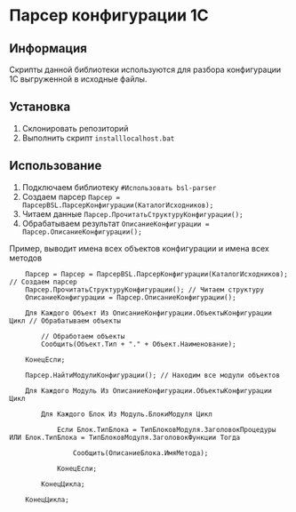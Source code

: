 ﻿# Парсер конфигурации 1С

## Информация

Скрипты данной библиотеки используются для разбора конфигурации 1С выгруженной в исходные файлы.

## Установка

1. Склонировать репозиторий
2. Выполнить скрипт `installlocalhost.bat`

## Использование

1. Подключаем библиотеку `#Использовать bsl-parser`
2. Создаем парсер `Парсер = ПарсерBSL.ПарсерКонфигурации(КаталогИсходников);`
3. Читаем данные `Парсер.ПрочитатьСтруктуруКонфигурации();`
4. Обрабатываем результат `ОписаниеКонфигурации = Парсер.ОписаниеКонфигурации();`

Пример, выводит имена всех объектов конфигурации и имена всех методов

```bsl
    Парсер = Парсер = ПарсерBSL.ПарсерКонфигурации(КаталогИсходников); // Создаем парсер
    Парсер.ПрочитатьСтруктуруКонфигурации(); // Читаем структуру
    ОписаниеКонфигурации = Парсер.ОписаниеКонфигурации();

    Для Каждого Объект Из ОписаниеКонфигурации.ОбъектыКонфигурации Цикл // Обрабатываем объекты

        // Обработаем объекты
        Сообщить(Объект.Тип + "." + Объект.Наименование);

    КонецЕсли;

    Парсер.НайтиМодулиКонфигурации(); // Находим все модули объектов

    Для Каждого Модуль Из ОписаниеКонфигурации.ОбъектыКонфигурации Цикл

        Для Каждого Блок Из Модуль.БлокиМодуля Цикл

            Если Блок.ТипБлока = ТипБлоковМодуля.ЗаголовокПроцедуры ИЛИ Блок.ТипБлока = ТипБлоковМодуля.ЗаголовокФункции Тогда

                Сообщить(ОписаниеБлока.ИмяМетода);

            КонецЕсли;

        КонецЦикла;

    КонецЦикла;
```